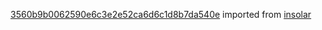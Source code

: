 [3560b9b0062590e6c3e2e52ca6d6c1d8b7da540e](https://github.com/insolar/insolar/commit/3560b9b0062590e6c3e2e52ca6d6c1d8b7da540e) imported from [insolar](https://github.com/insolar/insolar)
